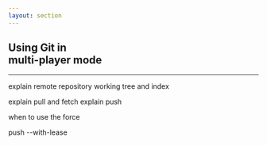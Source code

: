 ```yaml
---
layout: section
---
```


## Using Git in <br> **multi-player** mode

---

explain remote repository
working tree and index

explain pull and fetch
explain push

when to use the force

push --with-lease